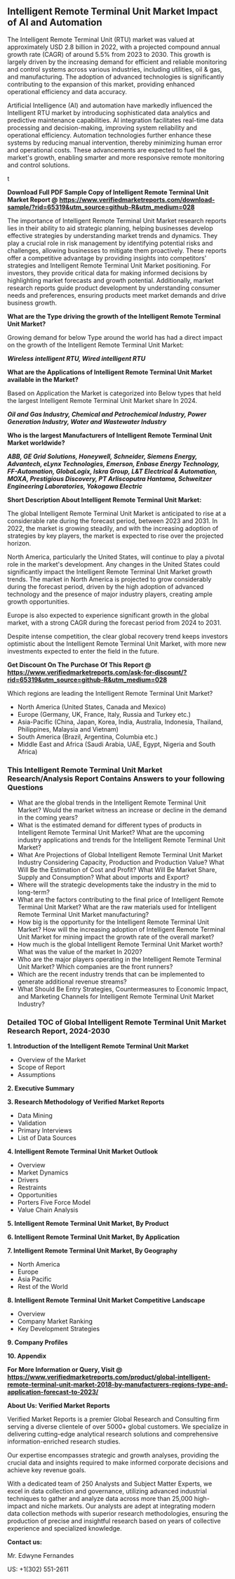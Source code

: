 <h2>Intelligent Remote Terminal Unit Market Impact of AI and Automation</h2><p>The Intelligent Remote Terminal Unit (RTU) market was valued at approximately USD 2.8 billion in 2022, with a projected compound annual growth rate (CAGR) of around 5.5% from 2023 to 2030. This growth is largely driven by the increasing demand for efficient and reliable monitoring and control systems across various industries, including utilities, oil & gas, and manufacturing. The adoption of advanced technologies is significantly contributing to the expansion of this market, providing enhanced operational efficiency and data accuracy.</p><p>Artificial Intelligence (AI) and automation have markedly influenced the Intelligent RTU market by introducing sophisticated data analytics and predictive maintenance capabilities. AI integration facilitates real-time data processing and decision-making, improving system reliability and operational efficiency. Automation technologies further enhance these systems by reducing manual intervention, thereby minimizing human error and operational costs. These advancements are expected to fuel the market's growth, enabling smarter and more responsive remote monitoring and control solutions.</p>t</p><p id="" class=""><strong>Download Full PDF Sample Copy of Intelligent Remote Terminal Unit Market Report @ <a href="https://www.verifiedmarketreports.com/download-sample/?rid=65319&utm_source=github-R&utm_medium=028" target="_blank">https://www.verifiedmarketreports.com/download-sample/?rid=65319&utm_source=github-R&utm_medium=028</a></strong></p><p>The importance of&nbsp;Intelligent Remote Terminal Unit Market research reports lies in their ability to aid strategic planning, helping businesses develop effective strategies by understanding market trends and dynamics. They play a crucial role in risk management by identifying potential risks and challenges, allowing businesses to mitigate them proactively. These reports offer a competitive advantage by providing insights into competitors' strategies and Intelligent Remote Terminal Unit Market positioning. For investors, they provide critical data for making informed decisions by highlighting market forecasts and growth potential. Additionally, market research reports guide product development by understanding consumer needs and preferences, ensuring products meet market demands and drive business growth.</p><p><strong>What are the&nbsp;Type driving the growth of the Intelligent Remote Terminal Unit Market?</strong></p><p id="" class="">Growing demand for below Type around the world has had a direct impact on the growth of the Intelligent Remote Terminal Unit Market:</p><em><strong>Wireless intelligent RTU, Wired intelligent RTU</strong></em></p><strong>What are the&nbsp;Applications&nbsp;of Intelligent Remote Terminal Unit Market available in the Market?</strong></p><p id="" class="">Based on Application the Market is categorized into Below types that held the largest Intelligent Remote Terminal Unit Market share In 2024.</p><em><strong>Oil and Gas Industry, Chemical and Petrochemical Industry, Power Generation Industry, Water and Wastewater Industry</strong></em></p><strong>Who is the largest Manufacturers of Intelligent Remote Terminal Unit Market worldwide?</strong></p><p><em><strong>ABB, GE Grid Solutions, Honeywell, Schneider, Siemens Energy, Advantech, eLynx Technologies, Emerson, Enbase Energy Technology, FF-Automation, GlobaLogix, Iskra Group, L&T Electrical & Automation, MOXA, Prestigious Discovery, PT Arliscoputra Hantama, Schweitzer Engineering Laboratories, Yokogawa Electric</strong></em></p><p id="" class=""><strong>Short Description About Intelligent Remote Terminal Unit Market:</strong></p><p>The global Intelligent Remote Terminal Unit Market is anticipated to rise at a considerable rate during the forecast period, between 2023 and 2031. In 2022, the market is growing steadily, and with the increasing adoption of strategies by key players, the market is expected to rise over the projected horizon.</p><p>North America, particularly the United States, will continue to play a pivotal role in the market's development. Any changes in the United States could significantly impact the Intelligent Remote Terminal Unit Market growth trends. The market in North America is projected to grow considerably during the forecast period, driven by the high adoption of advanced technology and the presence of major industry players, creating ample growth opportunities.</p><p>Europe is also expected to experience significant growth in the global market, with a strong CAGR during the forecast period from 2024 to 2031.</p><p>Despite intense competition, the clear global recovery trend keeps investors optimistic about the Intelligent Remote Terminal Unit Market, with more new investments expected to enter the field in the future.</p><p id="" class=""><strong>Get Discount On The Purchase Of This Report @ <a href="https://www.verifiedmarketreports.com/ask-for-discount/?rid=65319&utm_source=github-R&utm_medium=028" target="_blank">https://www.verifiedmarketreports.com/ask-for-discount/?rid=65319&utm_source=github-R&utm_medium=028</a></strong></p>Which regions are leading the Intelligent Remote Terminal Unit Market?</p><ul><li>North America (United States, Canada and Mexico)</li><li>Europe (Germany, UK, France, Italy, Russia and Turkey etc.)</li><li>Asia-Pacific (China, Japan, Korea, India, Australia, Indonesia, Thailand, Philippines, Malaysia and Vietnam)</li><li>South America (Brazil, Argentina, Columbia etc.)</li><li>Middle East and Africa (Saudi Arabia, UAE, Egypt, Nigeria and South Africa)</li></ul><h3 id="" class="">This Intelligent Remote Terminal Unit Market Research/Analysis Report Contains Answers to your following Questions</h3><ul><li>What are the global trends in the Intelligent Remote Terminal Unit Market? Would the market witness an increase or decline in the demand in the coming years?</li><li>What is the estimated demand for different types of products in Intelligent Remote Terminal Unit Market? What are the upcoming industry applications and trends for the Intelligent Remote Terminal Unit Market?</li><li>What Are Projections of Global Intelligent Remote Terminal Unit Market Industry Considering Capacity, Production and Production Value? What Will Be the Estimation of Cost and Profit? What Will Be Market Share, Supply and Consumption? What about imports and Export?</li><li>Where will the strategic developments take the industry in the mid to long-term?</li><li>What are the factors contributing to the final price of Intelligent Remote Terminal Unit Market? What are the raw materials used for Intelligent Remote Terminal Unit Market manufacturing?</li><li>How big is the opportunity for the Intelligent Remote Terminal Unit Market? How will the increasing adoption of Intelligent Remote Terminal Unit Market for mining impact the growth rate of the overall market?</li><li>How much is the global Intelligent Remote Terminal Unit Market worth? What was the value of the market In 2020?</li><li>Who are the major players operating in the Intelligent Remote Terminal Unit Market? Which companies are the front runners?</li><li>Which are the recent industry trends that can be implemented to generate additional revenue streams?</li><li>What Should Be Entry Strategies, Countermeasures to Economic Impact, and Marketing Channels for Intelligent Remote Terminal Unit Market Industry?</li></ul><h3 id="" class="">Detailed TOC of Global Intelligent Remote Terminal Unit Market Research Report, 2024-2030</h3><p id="" class=""><strong>1. Introduction of the Intelligent Remote Terminal Unit Market</strong></p><ul><li>Overview of the Market</li><li>Scope of Report</li><li>Assumptions</li></ul><p id="" class=""><strong>2. Executive Summary</strong></p><p id="" class=""><strong>3. Research Methodology of Verified Market Reports</strong></p><ul><li>Data Mining</li><li>Validation</li><li>Primary Interviews</li><li>List of Data Sources</li></ul><p id="" class=""><strong>4. Intelligent Remote Terminal Unit Market Outlook</strong></p><ul><li>Overview</li><li>Market Dynamics</li><li>Drivers</li><li>Restraints</li><li>Opportunities</li><li>Porters Five Force Model</li><li>Value Chain Analysis</li></ul><p id="" class=""><strong>5. Intelligent Remote Terminal Unit Market, By Product</strong></p><p id="" class=""><strong>6. Intelligent Remote Terminal Unit Market, By Application</strong></p><p id="" class=""><strong>7. Intelligent Remote Terminal Unit Market, By Geography</strong></p><ul><li>North America</li><li>Europe</li><li>Asia Pacific</li><li>Rest of the World</li></ul><p id="" class=""><strong>8. Intelligent Remote Terminal Unit Market Competitive Landscape</strong></p><ul><li>Overview</li><li>Company Market Ranking</li><li>Key Development Strategies</li></ul><p id="" class=""><strong>9. Company Profiles</strong></p><p id="" class=""><strong>10. Appendix</strong></p><p id="" class=""><strong>For More Information or Query, Visit @ <a href="https://www.verifiedmarketreports.com/product/global-intelligent-remote-terminal-unit-market-2018-by-manufacturers-regions-type-and-application-forecast-to-2023/" target="_blank">https://www.verifiedmarketreports.com/product/global-intelligent-remote-terminal-unit-market-2018-by-manufacturers-regions-type-and-application-forecast-to-2023/</a></strong></p><p id="" class=""><strong>About Us: Verified Market Reports</strong></p><p id="" class="">Verified Market Reports is a premier Global Research and Consulting firm serving a diverse clientele of over 5000+ global customers. We specialize in delivering cutting-edge analytical research solutions and comprehensive information-enriched research studies.</p><p id="" class="">Our expertise encompasses strategic and growth analyses, providing the crucial data and insights required to make informed corporate decisions and achieve key revenue goals.</p><p id="" class="">With a dedicated team of 250 Analysts and Subject Matter Experts, we excel in data collection and governance, utilizing advanced industrial techniques to gather and analyze data across more than 25,000 high-impact and niche markets. Our analysts are adept at integrating modern data collection methods with superior research methodologies, ensuring the production of precise and insightful research based on years of collective experience and specialized knowledge.</p><p id="" class=""><strong>Contact us:</strong></p><p id="" class="">Mr. Edwyne Fernandes</p><p id="" class="">US: +1(302) 551-2611</p>